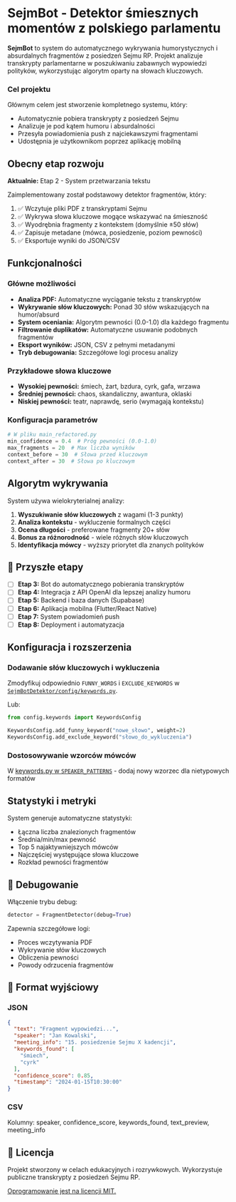 # SejmBot - Detektor śmiesznych momentów z polskiego parlamentu

**SejmBot** to system do automatycznego wykrywania humorystycznych i absurdalnych fragmentów z posiedzeń Sejmu RP.
Projekt analizuje transkrypty parlamentarne w poszukiwaniu zabawnych wypowiedzi polityków, wykorzystując algorytm oparty
na słowach kluczowych.

### Cel projektu

Głównym celem jest stworzenie kompletnego systemu, który:

- Automatycznie pobiera transkrypty z posiedzeń Sejmu
- Analizuje je pod kątem humoru i absurdalności
- Przesyła powiadomienia push z najciekawszymi fragmentami
- Udostępnia je użytkownikom poprzez aplikację mobilną

## Obecny etap rozwoju

**Aktualnie:** Etap 2 - System przetwarzania tekstu

Zaimplementowany został podstawowy detektor fragmentów, który:

1. ✅ Wczytuje pliki PDF z transkryptami Sejmu
2. ✅ Wykrywa słowa kluczowe mogące wskazywać na śmieszność
3. ✅ Wyodrębnia fragmenty z kontekstem (domyślnie ±50 słów)
4. ✅ Zapisuje metadane (mówca, posiedzenie, poziom pewności)
5. ✅ Eksportuje wyniki do JSON/CSV

## Funkcjonalności

### Główne możliwości

- **Analiza PDF:** Automatyczne wyciąganie tekstu z transkryptów
- **Wykrywanie słów kluczowych:** Ponad 30 słów wskazujących na humor/absurd
- **System oceniania:** Algorytm pewności (0.0-1.0) dla każdego fragmentu
- **Filtrowanie duplikatów:** Automatyczne usuwanie podobnych fragmentów
- **Eksport wyników:** JSON, CSV z pełnymi metadanymi
- **Tryb debugowania:** Szczegółowe logi procesu analizy

### Przykładowe słowa kluczowe

- **Wysokiej pewności:** śmiech, żart, bzdura, cyrk, gafa, wrzawa
- **Średniej pewności:** chaos, skandaliczny, awantura, oklaski
- **Niskiej pewności:** teatr, naprawdę, serio (wymagają kontekstu)

### Konfiguracja parametrów

```python
# W pliku main_refactored.py
min_confidence = 0.4  # Próg pewności (0.0-1.0)
max_fragments = 20  # Max liczba wyników  
context_before = 30  # Słowa przed kluczowym
context_after = 30  # Słowa po kluczowym
```

## Algorytm wykrywania

System używa wielokryterialnej analizy:

1. **Wyszukiwanie słów kluczowych** z wagami (1-3 punkty)
2. **Analiza kontekstu** - wykluczenie formalnych części
3. **Ocena długości** - preferowane fragmenty 20+ słów
4. **Bonus za różnorodność** - wiele różnych słów kluczowych
5. **Identyfikacja mówcy** - wyższy priorytet dla znanych polityków

## 🔮 Przyszłe etapy

- [ ] **Etap 3:** Bot do automatycznego pobierania transkryptów
- [ ] **Etap 4:** Integracja z API OpenAI dla lepszej analizy humoru
- [ ] **Etap 5:** Backend i baza danych (Supabase)
- [ ] **Etap 6:** Aplikacja mobilna (Flutter/React Native)
- [ ] **Etap 7:** System powiadomień push
- [ ] **Etap 8:** Deployment i automatyzacja

## Konfiguracja i rozszerzenia

### Dodawanie słów kluczowych i wykluczenia
Zmodyfikuj odpowiednio `FUNNY_WORDS` i `EXCLUDE_KEYWORDS` w [`SejmBotDetektor/config/keywords.py`](https://github.com/philornot/SejmBot/blob/main/SejmBotDetektor/config/keywords.py).

Lub:
```python
from config.keywords import KeywordsConfig

KeywordsConfig.add_funny_keyword("nowe_słowo", weight=2)
KeywordsConfig.add_exclude_keyword("słowo_do_wykluczenia")
```

### Dostosowywanie wzorców mówców

W [keywords.py w `SPEAKER_PATTERNS`](https://github.com/philornot/SejmBot/blob/main/SejmBotDetektor/config/keywords.py) - dodaj nowy wzorzec dla nietypowych formatów


## Statystyki i metryki

System generuje automatyczne statystyki:

- Łączna liczba znalezionych fragmentów
- Średnia/min/max pewność
- Top 5 najaktywniejszych mówców
- Najczęściej występujące słowa kluczowe
- Rozkład pewności fragmentów

## 🐛 Debugowanie

Włączenie trybu debug:

```python
detector = FragmentDetector(debug=True)
```

Zapewnia szczegółowe logi:

- Proces wczytywania PDF
- Wykrywanie słów kluczowych
- Obliczenia pewności
- Powody odrzucenia fragmentów

## 📝 Format wyjściowy

### JSON

```json
{
  "text": "Fragment wypowiedzi...",
  "speaker": "Jan Kowalski",
  "meeting_info": "15. posiedzenie Sejmu X kadencji",
  "keywords_found": [
    "śmiech",
    "cyrk"
  ],
  "confidence_score": 0.85,
  "timestamp": "2024-01-15T10:30:00"
}
```

### CSV

Kolumny: speaker, confidence_score, keywords_found, text_preview, meeting_info

## 📄 Licencja

Projekt stworzony w celach edukacyjnych i rozrywkowych.
Wykorzystuje publiczne transkrypty z posiedzeń Sejmu RP.

[Oprogramowanie jest na licencji MIT.](https://github.com/philornot/SejmBot/blob/main/LICENSE)
